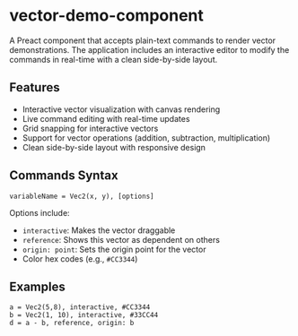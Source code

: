 # vector-demo-component
A Preact component that accepts plain-text commands to render vector demonstrations. The application includes an interactive editor to modify the commands in real-time with a clean side-by-side layout.

## Features

- Interactive vector visualization with canvas rendering
- Live command editing with real-time updates
- Grid snapping for interactive vectors
- Support for vector operations (addition, subtraction, multiplication)
- Clean side-by-side layout with responsive design

## Commands Syntax

```
variableName = Vec2(x, y), [options]
```

Options include:
- `interactive`: Makes the vector draggable
- `reference`: Shows this vector as dependent on others
- `origin: point`: Sets the origin point for the vector
- Color hex codes (e.g., `#CC3344`)

## Examples

```
a = Vec2(5,8), interactive, #CC3344
b = Vec2(1, 10), interactive, #33CC44
d = a - b, reference, origin: b
```
